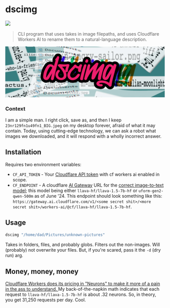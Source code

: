 # dscimg
![](https://img.shields.io/npm/v/dscimg?style=flat-square&label=version
)

> CLI program that uses takes in image filepaths, and uses Cloudflare Workers AI to rename them to a natural-language description.

![](./logo.jpg)

### Context

I am a simple man. I right click, save as, and then I keep `23nr129fn1u49fn1_BIG.jpeg` on my desktop forever, afraid of what it may contain. Today, using cutting-edge technology, we can ask a robot what images we downloaded, and it will respond with a wholly incorrect answer.

## Installation
Requires two environment variables:

* `CF_API_TOKEN` - Your [Cloudflare API token](https://developers.cloudflare.com/fundamentals/api/get-started/create-token/) with cf workers ai enabled in scope.
* `CF_ENDPOINT` - A cloudflare [AI Gateway](https://developers.cloudflare.com/ai-gateway/) URL for the [correct image-to-text model](https://developers.cloudflare.com/workers-ai/models/#image-to-text); this model being either `llava-hf/llava-1.5-7b-hf` or `uform-gen2-qwen-500m` as of June '24. This endpoint should look something like this: `https://gateway.ai.cloudflare.com/v1/<some secret shit>/<more secret shit>/workers-ai/@cf/llava-hf/llava-1.5-7b-hf`.

## Usage
```sh
dscimg "/home/dad/Pictures/unknown-pictures"
```
Takes in folders, files, and probably globs. Filters out the non-images. Will (probably) not overwrite your files. But, if you're scared, pass it the `-d` (dry run) arg.

## Money, money, money
[Cloudflare Workers does its pricing in "Neurons" to make it more of a pain in the ass to understand. ](https://developers.cloudflare.com/workers-ai/platform/pricing)My back-of-the-napkin math indicates that each request to `llava-hf/llava-1.5-7b-hf` is about .32 neurons. So, in theory, you get 31,250 requests per day. Cool.